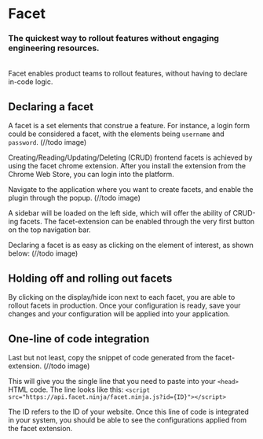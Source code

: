 # Facet

### The quickest way to rollout features without engaging engineering resources.

<br/>
Facet enables product teams to rollout features, without having to declare in-code logic.

## Declaring a facet

A facet is a set elements that construe a feature. For instance, a login form could be considered a facet, with the elements being `username` and `password`.
(//todo image)

Creating/Reading/Updating/Deleting (CRUD) frontend facets is achieved by using the facet chrome extension. After you install the extension from the Chrome Web Store, you can login into the platform.

Navigate to the application where you want to create facets, and enable the plugin through the popup.
(//todo image)

A sidebar will be loaded on the left side, which will offer the ability of CRUD-ing facets. The facet-extension can be enabled through the very first button on the top navigation bar.

Declaring a facet is as easy as clicking on the element of interest, as shown below:
(//todo image)

## Holding off and rolling out facets

By clicking on the display/hide icon next to each facet, you are able to rollout facets in production.
Once your configuration is ready, save your changes and your configuration will be applied into your application.

## One-line of code integration

Last but not least, copy the snippet of code generated from the facet-extension.
(//todo image)

This will give you the single line that you need to paste into your `<head>` HTML code. The line looks like this:
`<script src="https://api.facet.ninja/facet.ninja.js?id={ID}"></script>`

The ID refers to the ID of your website. Once this line of code is integrated in your system, you should be able to see the configurations applied from the facet extension.
